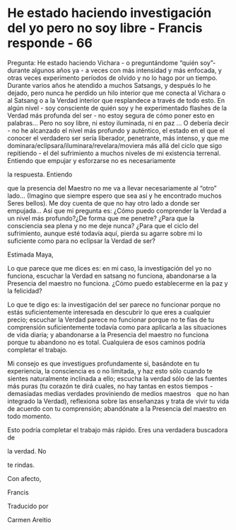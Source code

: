 # He estado haciendo investigación del yo pero no soy libre - Francis responde - 66

Pregunta: He estado haciendo Vichara - o pregunt&aacute;ndome &ldquo;qui&eacute;n soy&rdquo;- durante algunos a&ntilde;os ya - a veces con m&aacute;s intensidad y m&aacute;s enfocada, y otras veces experimento per&iacute;odos de olvido y no lo hago por un tiempo. Durante varios a&ntilde;os he atendido a muchos Satsangs, y despu&eacute;s lo he dejado, pero nunca he perdido un hilo interior que me conecta al Vichara o al Satsang o a la Verdad interior que resplandece a trav&eacute;s de todo esto. En alg&uacute;n nivel - soy consciente de qui&eacute;n soy y he experimentado flashes de la Verdad m&aacute;s profunda del ser - no estoy segura de c&oacute;mo poner esto en palabras&hellip; Pero no soy libre, ni estoy iluminada, ni en paz &hellip; O deber&iacute;a decir - no he alcanzado el nivel m&aacute;s profundo y aut&eacute;ntico, el estado en el que el conocer el verdadero ser ser&iacute;a liberador, penetrante, m&aacute;s intenso, y que me dominara/eclipsara/iluminara/revelara/moviera m&aacute;s all&aacute; del ciclo que sigo repitiendo - el del sufrimiento a muchos niveles de mi existencia terrenal. Entiendo que empujar y esforzarse no es necesariamente 

la respuesta. Entiendo

 que la presencia del Maestro no me va a llevar necesariamente al &ldquo;otro&rdquo; lado&hellip; (Imagino que siempre espero que sea as&iacute; y he encontrado muchos Seres bellos). Me doy cuenta de que no hay otro lado a donde ser empujada&hellip; As&iacute; que mi pregunta es: &iquest;C&oacute;mo puedo comprender la Verdad a un nivel m&aacute;s profundo?&iquest;De forma que me penetre? &iquest;Para que la consciencia sea plena y no me deje nunca? &iquest;Para que el ciclo del sufrimiento, aunque est&eacute; todav&iacute;a aqu&iacute;, pierda su agarre sobre mi lo suficiente como para no eclipsar la Verdad de ser? 

Estimada Maya,

Lo que parece que me dices es: en mi caso, la investigaci&oacute;n del yo no funciona, escuchar la Verdad en satsang no funciona, abandonarse a la Presencia del maestro no funciona. &iquest;C&oacute;mo puedo establecerme en la paz y la felicidad?

Lo que te digo es: la investigaci&oacute;n del ser parece no funcionar porque no est&aacute;s suficientemente interesada en descubrir lo que eres a cualquier precio; escuchar la Verdad parece no funcionar porque no te f&iacute;as de tu comprensi&oacute;n suficientemente todav&iacute;a como para aplicarla a las situaciones de vida diaria; y abandonarse a la Presencia del maestro no funciona porque tu abandono no es total. Cualquiera de esos caminos podr&iacute;a completar el trabajo. 

Mi consejo es que investigues profundamente si, bas&aacute;ndote en tu experiencia, la consciencia es o no limitada, y haz esto s&oacute;lo cuando te sientes naturalmente inclinada a ello; escucha la verdad s&oacute;lo de las fuentes m&aacute;s puras (tu coraz&oacute;n te dir&aacute; cuales, no hay tantas en estos tiempos - demasiadas medias verdades proviniendo de medios maestros
&nbsp; 
que no han integrado la Verdad), reflexiona sobre las ense&ntilde;anzas y trata de vivir tu vida de acuerdo con tu comprensi&oacute;n; aband&oacute;nate a la Presencia del maestro en todo momento.

Esto podr&iacute;a completar el trabajo m&aacute;s r&aacute;pido. Eres una verdadera buscadora de 

la verdad. No

 te rindas.

Con afecto, 

Francis

Traducido por 

Carmen Areitio

